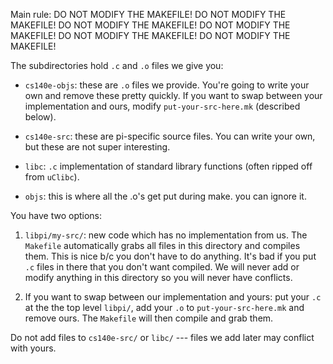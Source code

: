 Main rule:
                        DO NOT MODIFY THE MAKEFILE!
                        DO NOT MODIFY THE MAKEFILE!
                        DO NOT MODIFY THE MAKEFILE!
                        DO NOT MODIFY THE MAKEFILE!
                        DO NOT MODIFY THE MAKEFILE!
                        DO NOT MODIFY THE MAKEFILE!

The subdirectories hold `.c` and `.o` files we give you:
  - `cs140e-objs`: these are `.o` files we provide.  You're going to write your own
     and remove these pretty quickly.  If you want to swap between your implementation
     and ours, modify `put-your-src-here.mk` (described below).

  - `cs140e-src`: these are pi-specific source files.  You can write your own, but 
    these are not super interesting.

  - `libc`: `.c` implementation of standard library functions (often ripped off from
    `uClibc`).

  - `objs`: this is where all the .o's get put during make.  you can ignore it.

You have two options:

 1. `libpi/my-src/`: new code which has no implementation from us.
    The `Makefile` automatically grabs all files in this directory
    and compiles them.  This is nice b/c you don't have to do anything.
    It's bad if you put `.c` files in there that you don't want compiled.
    We will never add or modify anything in this directory so you will
    never have conflicts.

 2. If you want to swap between our implementation and yours: put your `.c` at the
    the top level `libpi/`, add your `.o` to `put-your-src-here.mk` and remove ours.
    The `Makefile` will then compile and grab them.

Do not add files to `cs140e-src/`  or `libc/`  --- files we add later
may conflict with yours.
